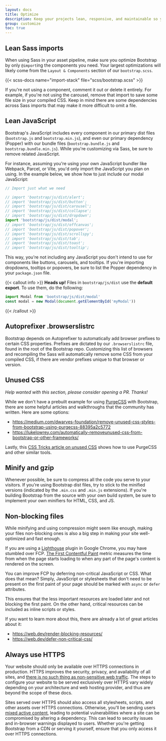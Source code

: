 ```yaml
---
layout: docs
title: Optimize
description: Keep your projects lean, responsive, and maintainable so you can deliver the best experience and focus on more important jobs.
group: customize
toc: true
---
```


## Lean Sass imports

When using Sass in your asset pipeline, make sure you optimize Bootstrap by only `@import`ing the components you need. Your largest optimizations will likely come from the `Layout & Components` section of our `bootstrap.scss`.

{{< scss-docs name="import-stack" file="scss/bootstrap.scss" >}}


If you're not using a component, comment it out or delete it entirely. For example, if you're not using the carousel, remove that import to save some file size in your compiled CSS. Keep in mind there are some dependencies across Sass imports that may make it more difficult to omit a file.

## Lean JavaScript

Bootstrap's JavaScript includes every component in our primary dist files (`bootstrap.js` and `bootstrap.min.js`), and even our primary dependency (Popper) with our bundle files (`bootstrap.bundle.js` and `bootstrap.bundle.min.js`). While you're customizing via Sass, be sure to remove related JavaScript.

For instance, assuming you're using your own JavaScript bundler like Webpack, Parcel, or Vite, you'd only import the JavaScript you plan on using. In the example below, we show how to just include our modal JavaScript:

<!-- eslint-skip -->
```js
// Import just what we need

// import 'bootstrap/js/dist/alert';
// import 'bootstrap/js/dist/button';
// import 'bootstrap/js/dist/carousel';
// import 'bootstrap/js/dist/collapse';
// import 'bootstrap/js/dist/dropdown';
import 'bootstrap/js/dist/modal';
// import 'bootstrap/js/dist/offcanvas';
// import 'bootstrap/js/dist/popover';
// import 'bootstrap/js/dist/scrollspy';
// import 'bootstrap/js/dist/tab';
// import 'bootstrap/js/dist/toast';
// import 'bootstrap/js/dist/tooltip';
```

This way, you're not including any JavaScript you don't intend to use for components like buttons, carousels, and tooltips. If you're importing dropdowns, tooltips or popovers, be sure to list the Popper dependency in your `package.json` file.

{{< callout info >}}
**Heads up!** Files in `bootstrap/js/dist` use the **default export**. To use them, do the following:

<!-- eslint-skip -->
```js
import Modal from 'bootstrap/js/dist/modal'
const modal = new Modal(document.getElementById('myModal'))
```
{{< /callout >}}

## Autoprefixer .browserslistrc

Bootstrap depends on Autoprefixer to automatically add browser prefixes to certain CSS properties. Prefixes are dictated by our `.browserslistrc` file, found in the root of the Bootstrap repo. Customizing this list of browsers and recompiling the Sass will automatically remove some CSS from your compiled CSS, if there are vendor prefixes unique to that browser or version.

## Unused CSS

_Help wanted with this section, please consider opening a PR. Thanks!_

While we don't have a prebuilt example for using [PurgeCSS](https://github.com/FullHuman/purgecss) with Bootstrap, there are some helpful articles and walkthroughs that the community has written. Here are some options:

- <https://medium.com/dwarves-foundation/remove-unused-css-styles-from-bootstrap-using-purgecss-88395a2c5772>
- <https://lukelowrey.com/automatically-removeunused-css-from-bootstrap-or-other-frameworks/>

Lastly, this [CSS Tricks article on unused CSS](https://css-tricks.com/how-do-you-remove-unused-css-from-a-site/) shows how to use PurgeCSS and other similar tools.

## Minify and gzip

Whenever possible, be sure to compress all the code you serve to your visitors. If you're using Bootstrap dist files, try to stick to the minified versions (indicated by the `.min.css` and `.min.js` extensions). If you're building Bootstrap from the source with your own build system, be sure to implement your own minifiers for HTML, CSS, and JS.

## Non-blocking files

While minifying and using compression might seem like enough, making your files non-blocking ones is also a big step in making your site well-optimized and fast enough.

If you are using a [Lighthouse](https://developer.chrome.com/docs/lighthouse/overview/) plugin in Google Chrome, you may have stumbled over FCP. [The First Contentful Paint](https://web.dev/fcp/) metric measures the time from when the page starts loading to when any part of the page's content is rendered on the screen.

You can improve FCP by deferring non-critical JavaScript or CSS. What does that mean? Simply, JavaScript or stylesheets that don't need to be present on the first paint of your page should be marked with `async` or `defer` attributes.

This ensures that the less important resources are loaded later and not blocking the first paint. On the other hand, critical resources can be included as inline scripts or styles.

If you want to learn more about this, there are already a lot of great articles about it:

- <https://web.dev/render-blocking-resources/>
- <https://web.dev/defer-non-critical-css/>

## Always use HTTPS

Your website should only be available over HTTPS connections in production. HTTPS improves the security, privacy, and availability of all sites, and [there is no such thing as non-sensitive web traffic](https://https.cio.gov/everything/). The steps to configure your website to be served exclusively over HTTPS vary widely depending on your architecture and web hosting provider, and thus are beyond the scope of these docs.

Sites served over HTTPS should also access all stylesheets, scripts, and other assets over HTTPS connections. Otherwise, you'll be sending users [mixed active content](https://developer.mozilla.org/en-US/docs/Web/Security/Mixed_content), leading to potential vulnerabilities where a site can be compromised by altering a dependency. This can lead to security issues and in-browser warnings displayed to users. Whether you're getting Bootstrap from a CDN or serving it yourself, ensure that you only access it over HTTPS connections.
